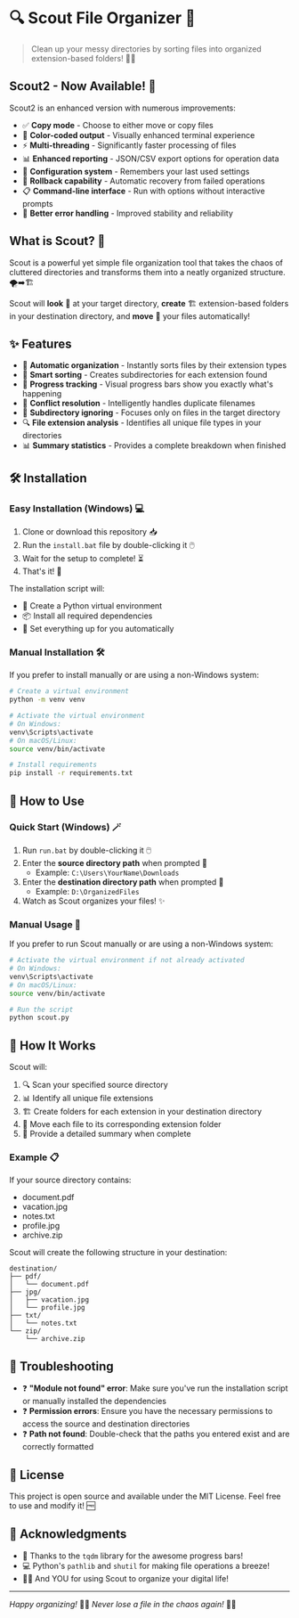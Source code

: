 # 🔍 Scout File Organizer 📂

> Clean up your messy directories by sorting files into organized extension-based folders! 🧹✨

## Scout2 - Now Available! 🚀

Scout2 is an enhanced version with numerous improvements:

- ✅ **Copy mode** - Choose to either move or copy files
- 🎨 **Color-coded output** - Visually enhanced terminal experience
- ⚡ **Multi-threading** - Significantly faster processing of files
- 📊 **Enhanced reporting** - JSON/CSV export options for operation data
- 💾 **Configuration system** - Remembers your last used settings
- 🔄 **Rollback capability** - Automatic recovery from failed operations
- 📋 **Command-line interface** - Run with options without interactive prompts
- 🔧 **Better error handling** - Improved stability and reliability

## What is Scout? 🤔

Scout is a powerful yet simple file organization tool that takes the chaos of cluttered directories and transforms them into a neatly organized structure. 🌪️➡️🏗️

Scout will **look** 👀 at your target directory, **create** 🏗️ extension-based folders in your destination directory, and **move** 🚚 your files automatically!

## ✨ Features

- 📁 **Automatic organization** - Instantly sorts files by their extension types
- 🧠 **Smart sorting** - Creates subdirectories for each extension found
- 🚀 **Progress tracking** - Visual progress bars show you exactly what's happening
- 🔄 **Conflict resolution** - Intelligently handles duplicate filenames
- 🚫 **Subdirectory ignoring** - Focuses only on files in the target directory
- 🔍 **File extension analysis** - Identifies all unique file types in your directories
- 📊 **Summary statistics** - Provides a complete breakdown when finished

## 🛠️ Installation

### Easy Installation (Windows) 💻

1. Clone or download this repository 📥
2. Run the `install.bat` file by double-clicking it 🖱️
3. Wait for the setup to complete! ⏳
4. That's it! 🎉

The installation script will:
- 🔮 Create a Python virtual environment
- 📦 Install all required dependencies
- 🔧 Set everything up for you automatically

### Manual Installation 🛠️

If you prefer to install manually or are using a non-Windows system:

```bash
# Create a virtual environment
python -m venv venv

# Activate the virtual environment
# On Windows:
venv\Scripts\activate
# On macOS/Linux:
source venv/bin/activate

# Install requirements
pip install -r requirements.txt
```

## 🚀 How to Use

### Quick Start (Windows) 🪄

1. Run `run.bat` by double-clicking it 🖱️
2. Enter the **source directory path** when prompted 📂
   - Example: `C:\Users\YourName\Downloads`
3. Enter the **destination directory path** when prompted 🏁
   - Example: `D:\OrganizedFiles`
4. Watch as Scout organizes your files! ✨

### Manual Usage 📝

If you prefer to run Scout manually or are using a non-Windows system:

```bash
# Activate the virtual environment if not already activated
# On Windows:
venv\Scripts\activate
# On macOS/Linux:
source venv/bin/activate

# Run the script
python scout.py
```

## 🧩 How It Works

Scout will:

1. 🔍 Scan your specified source directory
2. 📊 Identify all unique file extensions
3. 🏗️ Create folders for each extension in your destination directory
4. 🚚 Move each file to its corresponding extension folder
5. 📝 Provide a detailed summary when complete

### Example 📋

If your source directory contains:
- document.pdf
- vacation.jpg
- notes.txt
- profile.jpg
- archive.zip

Scout will create the following structure in your destination:
```
destination/
├── pdf/
│   └── document.pdf
├── jpg/
│   ├── vacation.jpg
│   └── profile.jpg
├── txt/
│   └── notes.txt
└── zip/
    └── archive.zip
```

## 🐞 Troubleshooting

- ❓ **"Module not found" error**: Make sure you've run the installation script or manually installed the dependencies
- ❓ **Permission errors**: Ensure you have the necessary permissions to access the source and destination directories
- ❓ **Path not found**: Double-check that the paths you entered exist and are correctly formatted

## 📝 License

This project is open source and available under the MIT License. Feel free to use and modify it! 🆓

## 🙏 Acknowledgments

- 🌟 Thanks to the `tqdm` library for the awesome progress bars!
- 💻 Python's `pathlib` and `shutil` for making file operations a breeze!
- 🧙‍♂️ And YOU for using Scout to organize your digital life!

---

*Happy organizing!* 🎉🎊 *Never lose a file in the chaos again!* 🕵️‍♀️
